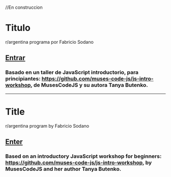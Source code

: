 //En construccion
# Titulo
r/argentina programa por Fabricio Sodano
  
## [Entrar](https://nachokai.github.io/Tarea-Clase-6/)  

### Basado en un taller de JavaScript introductorio, para principiantes: https://github.com/muses-code-js/js-intro-workshop, de MusesCodeJS y su autora Tanya Butenko.

____________________________________

# Title
r/argentina program by Fabricio Sodano
  
## [Enter](https://nachokai.github.io/Tarea-Clase-6/)

### Based on an introductory JavaScript workshop for beginners: https://github.com/muses-code-js/js-intro-workshop, by MusesCodeJS and her author Tanya Butenko.
